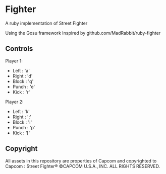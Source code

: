 # Fighter
A ruby implementation of Street Fighter

Using the Gosu framework
Inspired by github.com/MadRabbit/ruby-fighter

## Controls
Player 1:
*  Left : 'a'
*  Right : 'd'
*  Block : 'q'
*  Punch : 'e'
*  Kick : 'r'
  
Player 2:
*  Left : 'k'
*  Right : ';'
*  Block : 'i'
*  Punch : 'p'
*  Kick : '['
  
## Copyright
  All assets in this repository are properties of Capcom and copyrighted to Capcom : Street Fighter®
  ©CAPCOM U.S.A., INC. ALL RIGHTS RESERVED.
